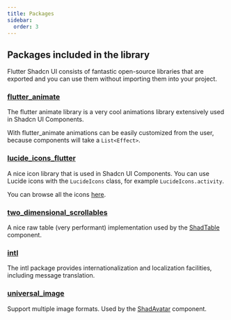 ```yaml
---
title: Packages
sidebar:
  order: 3
---
```


## Packages included in the library

Flutter Shadcn UI consists of fantastic open-source libraries that are exported and you can use them without importing them into your project.

### [flutter_animate](https://pub.dev/packages/flutter_animate)

The flutter animate library is a very cool animations library extensively used in Shadcn UI Components.

With flutter_animate animations can be easily customized from the user, because components will take a `List<Effect>`.

### [lucide_icons_flutter](https://pub.dev/packages/lucide_icons_flutter)

A nice icon library that is used in Shadcn UI Components.
You can use Lucide icons with the `LucideIcons` class, for example `LucideIcons.activity`.

You can browse all the icons [here](https://lucide.dev/icons/).

### [two_dimensional_scrollables](https://pub.dev/packages/two_dimensional_scrollables)

A nice raw table (very performant) implementation used by the [ShadTable](../components/table) component.

### [intl](https://pub.dev/packages/intl)

The intl package provides internationalization and localization facilities, including message translation.

### [universal_image](https://pub.dev/packages/universal_image)

Support multiple image formats. Used by the [ShadAvatar](../components/avatar) component.
